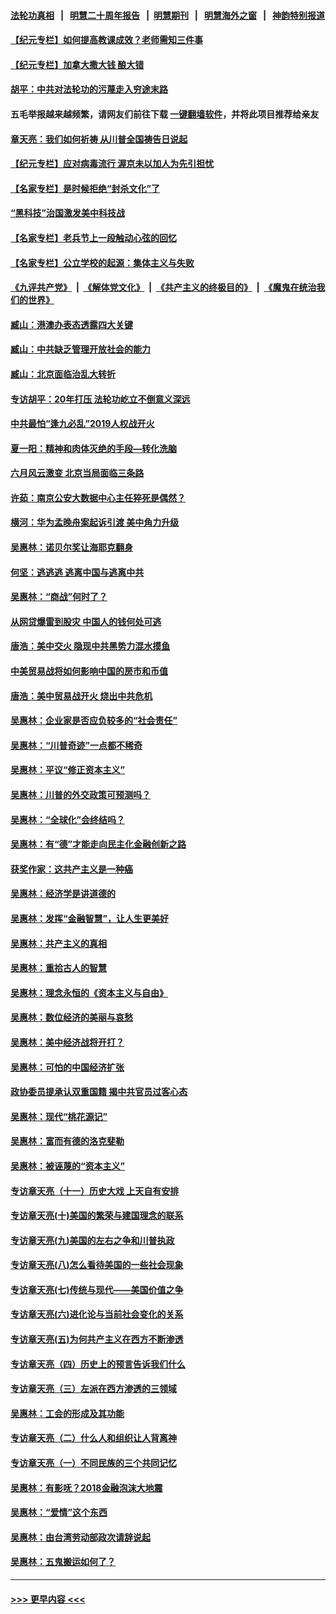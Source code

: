 #### [法轮功真相](https://github.com/gfw-breaker/truth/blob/master/README.md?t=0) &nbsp;&nbsp;|&nbsp;&nbsp; [明慧二十周年报告](https://github.com/gfw-breaker/mh-reports/blob/master/README.md?t=0) &nbsp;&nbsp;|&nbsp;&nbsp;[明慧期刊](https://github.com/gfw-breaker/mh-qikan) &nbsp;&nbsp;|&nbsp;&nbsp; [明慧海外之窗](https://github.com/gfw-breaker/mh-news/blob/master/README.md?t=0) &nbsp;&nbsp;|&nbsp;&nbsp; [神韵特别报道](https://github.com/gfw-breaker/mh-news/blob/master/shenyun.md?t=0)
#### [【纪元专栏】如何提高教课成效？老师需知三件事](../pages/nsc423/n12417848.md?t=06260152) 
#### [【纪元专栏】加拿大撒大钱 酿大错](../pages/nsc423/n12406564.md?t=06260152) 
#### [胡平：中共对法轮功的污蔑走入穷途末路](../pages/nsc423/n12266737.md?t=06260152) 
#### 五毛举报越来越频繁，请网友们前往下载 [一键翻墙软件](https://github.com/gfw-breaker/ssr-accounts)，并将此项目推荐给亲友
#### [章天亮：我们如何祈祷 从川普全国祷告日说起](../pages/nsc423/n11944627.md?t=06260152) 
#### [【纪元专栏】应对病毒流行 渥京未以加人为先引担忧](../pages/nsc423/n11875714.md?t=06260152) 
#### [【名家专栏】是时候拒绝“封杀文化”了](../pages/nsc423/n11814093.md?t=06260152) 
#### [“黑科技”治国激发美中科技战](../pages/nsc423/n11638056.md?t=06260152) 
#### [【名家专栏】老兵节上一段触动心弦的回忆](../pages/nsc423/n11646016.md?t=06260152) 
#### [【名家专栏】公立学校的起源：集体主义与失败](../pages/nsc423/n11601833.md?t=06260152) 
#### [《九评共产党》](https://github.com/begood0513/9ping.md/blob/master/README.md) &nbsp;|&nbsp; [《解体党文化》](../../../../jtdwh.md/blob/master/README.md)  &nbsp;|&nbsp; [《共产主义的终极目的》](../../../../gczydzjmd.md/blob/master/README.md) &nbsp;|&nbsp; [《魔鬼在统治我们的世界》](../../../../mgztzwmdsj.md/blob/master/README.md) 
#### [臧山：港澳办表态透露四大关键](../pages/nsc423/n11421628.md?t=06260152) 
#### [臧山：中共缺乏管理开放社会的能力](../pages/nsc423/n11407457.md?t=06260152) 
#### [臧山：北京面临治乱大转折](../pages/nsc423/n11406895.md?t=06260152) 
#### [专访胡平：20年打压 法轮功屹立不倒意义深远](../pages/nsc423/n11398800.md?t=06260152) 
#### [中共最怕“逢九必乱”2019人权战开火](../pages/nsc423/n11385248.md?t=06260152) 
#### [夏一阳：精神和肉体灭绝的手段—转化洗脑](../pages/nsc423/n11368250.md?t=06260152) 
#### [六月风云激变 北京当局面临三条路](../pages/nsc423/n11313668.md?t=06260152) 
#### [许茹：南京公安大数据中心主任猝死是偶然？](../pages/nsc423/n11064744.md?t=06260152) 
#### [横河：华为孟晚舟案起诉引渡 美中角力升级](../pages/nsc423/n11027230.md?t=06260152) 
#### [吴惠林：诺贝尔奖让海耶克翻身](../pages/nsc423/n10890049.md?t=06260152) 
#### [何坚：逃逃逃 逃离中国与逃离中共](../pages/nsc423/n10592891.md?t=06260152) 
#### [吴惠林：“商战”何时了？](../pages/nsc423/n10573558.md?t=06260152) 
#### [从网贷爆雷到股灾 中国人的钱何处可逃](../pages/nsc423/n10572800.md?t=06260152) 
#### [唐浩：美中交火 隐现中共黑势力混水摸鱼](../pages/nsc423/n10544040.md?t=06260152) 
#### [中美贸易战将如何影响中国的房市和币值](../pages/nsc423/n10543697.md?t=06260152) 
#### [唐浩：美中贸易战开火 烧出中共危机](../pages/nsc423/n10540126.md?t=06260152) 
#### [吴惠林：企业家是否应负较多的“社会责任”](../pages/nsc423/n10535022.md?t=06260152) 
#### [吴惠林：“川普奇迹”一点都不稀奇](../pages/nsc423/n10512808.md?t=06260152) 
#### [吴惠林：平议“修正资本主义”](../pages/nsc423/n10495724.md?t=06260152) 
#### [吴惠林：川普的外交政策可预测吗？](../pages/nsc423/n10462387.md?t=06260152) 
#### [吴惠林：“全球化”会终结吗？](../pages/nsc423/n10452838.md?t=06260152) 
#### [吴惠林：有“德”才能走向民主化金融创新之路](../pages/nsc423/n10432292.md?t=06260152) 
#### [获奖作家：这共产主义是一种癌](../pages/nsc423/n10431541.md?t=06260152) 
#### [吴惠林：经济学是讲道德的](../pages/nsc423/n10398014.md?t=06260152) 
#### [吴惠林：发挥“金融智慧”，让人生更美好](../pages/nsc423/n10375019.md?t=06260152) 
#### [吴惠林：共产主义的真相](../pages/nsc423/n10351394.md?t=06260152) 
#### [吴惠林：重拾古人的智慧](../pages/nsc423/n10337691.md?t=06260152) 
#### [吴惠林：理念永恒的《资本主义与自由》](../pages/nsc423/n10316274.md?t=06260152) 
#### [吴惠林：数位经济的美丽与哀愁](../pages/nsc423/n10292946.md?t=06260152) 
#### [吴惠林：美中经济战将开打？](../pages/nsc423/n10258825.md?t=06260152) 
#### [吴惠林：可怕的中国经济扩张](../pages/nsc423/n10219147.md?t=06260152) 
#### [政协委员提承认双重国籍 揭中共官员过客心态](../pages/nsc423/n10208809.md?t=06260152) 
#### [吴惠林：现代“桃花源记”](../pages/nsc423/n10185234.md?t=06260152) 
#### [吴惠林：富而有德的洛克斐勒](../pages/nsc423/n10142264.md?t=06260152) 
#### [吴惠林：被诬蔑的“资本主义”](../pages/nsc423/n10124816.md?t=06260152) 
#### [专访章天亮（十一）历史大戏 上天自有安排](../pages/nsc423/n10094905.md?t=06260152) 
#### [专访章天亮(十)美国的繁荣与建国理念的联系](../pages/nsc423/n10094899.md?t=06260152) 
#### [专访章天亮(九)美国的左右之争和川普执政](../pages/nsc423/n10094889.md?t=06260152) 
#### [专访章天亮(八)怎么看待美国的一些社会现象](../pages/nsc423/n10094857.md?t=06260152) 
#### [专访章天亮(七)传统与现代——美国价值之争](../pages/nsc423/n10093140.md?t=06260152) 
#### [专访章天亮(六)进化论与当前社会变化的关系](../pages/nsc423/n10092036.md?t=06260152) 
#### [专访章天亮(五)为何共产主义在西方不断渗透](../pages/nsc423/n10083620.md?t=06260152) 
#### [专访章天亮（四）历史上的预言告诉我们什么](../pages/nsc423/n10083606.md?t=06260152) 
#### [专访章天亮（三）左派在西方渗透的三领域](../pages/nsc423/n10081115.md?t=06260152) 
#### [吴惠林：工会的形成及其功能](../pages/nsc423/n10080633.md?t=06260152) 
#### [专访章天亮（二）什么人和组织让人背离神](../pages/nsc423/n10076637.md?t=06260152) 
#### [专访章天亮（一）不同民族的三个共同记忆](../pages/nsc423/n10074188.md?t=06260152) 
#### [吴惠林：有影呒？2018金融泡沫大地震](../pages/nsc423/n10040534.md?t=06260152) 
#### [吴惠林：“爱情”这个东西](../pages/nsc423/n10019423.md?t=06260152) 
#### [吴惠林：由台湾劳动部政次请辞说起](../pages/nsc423/n9979679.md?t=06260152) 
#### [吴惠林：五鬼搬运如何了？](../pages/nsc423/n9925338.md?t=06260152) 

----
#### [ >>> 更早内容 <<< ](../indexes/nsc423-earlier.md)
